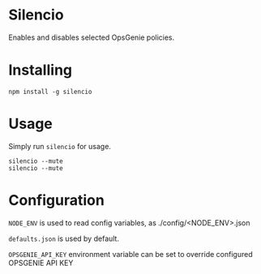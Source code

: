 Silencio
========

Enables and disables selected OpsGenie policies.

Installing
==========

```
npm install -g silencio
```

Usage
=====
Simply run ```silencio``` for usage.

```
silencio --mute
silencio --mute
```

Configuration
=============
```NODE_ENV``` is used to read config variables, as ./config/<NODE_ENV>.json

```defaults.json``` is used by default.

```OPSGENIE_API_KEY``` environment variable can be set to override configured OPSGENIE API KEY
